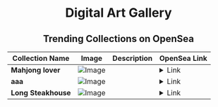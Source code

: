 <div align="center">

# Digital Art Gallery

## Trending Collections on OpenSea

| Collection Name                       | Image                                                                                     | Description                       | OpenSea Link                                                                                          |
|---------------------------------------|-------------------------------------------------------------------------------------------|-----------------------------------|--------------------------------------------------------------------------------------------------------|
| **Mahjong lover** | ![Image](https://i.seadn.io/s/raw/files/9d904f4e91df7db09f1b68abd2982da1.png?w=500&auto=format?w=200&auto=format) |  | <details><summary>Link</summary>[Mahjong lover](https://opensea.io/collection/mahjong-lover)</details> |
| **aaa** | ![Image](https://i.seadn.io/s/raw/files/ba6377b65bfdb2758ad4df7173feeba5.jpg?w=500&auto=format?w=200&auto=format) |  | <details><summary>Link</summary>[aaa](https://opensea.io/collection/aaa-6520)</details> |
| **Long Steakhouse** | ![Image](https://i.seadn.io/s/raw/files/43ecfcb8a81541857242195105fbb4f0.jpg?w=500&auto=format?w=200&auto=format) |  | <details><summary>Link</summary>[Long Steakhouse](https://opensea.io/collection/long-steakhouse)</details> |

</div>
